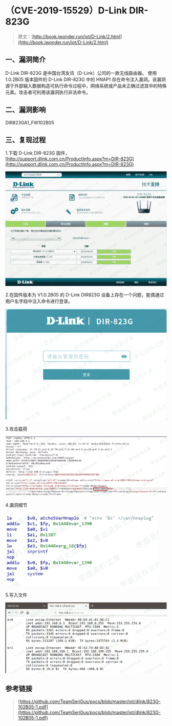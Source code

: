# （CVE-2019-15529）D-Link DIR-823G

> 原文：[http://book.iwonder.run/iot/D-Link/2.html](http://book.iwonder.run/iot/D-Link/2.html)

## 一、漏洞简介

D-Link DIR-823G 是中国台湾友讯（D-Link）公司的一款无线路由器。 使用 1.0.2B05 版本固件的 D-Link DIR-823G 中的 HNAP1 存在命令注入漏洞。该漏洞源于外部输入数据构造可执行命令过程中，网络系统或产品未正确过滤其中的特殊元素。攻击者可利用该漏洞执行非法命令。

## 二、漏洞影响

DIR823GA1_FW102B05

## 三、复现过程

1.下载 D-Link DIR-823G 固件，[http://support.dlink.com.cn/ProductInfo.aspx?m=DIR-823G](http://support.dlink.com.cn/ProductInfo.aspx?m=DIR-823G)

![image](img/08fcf2c5b37683ba4c330d6ce3715aa4.png)

2.在固件版本为 V1.0.2B05 的 D-Link DIR823G 设备上存在一个问题，能偶通过用户名字段中注入命令进行登录。

![image](img/4d1bd70ac3bb57eb47b32b20038059f1.png)

3.攻击载荷

![image](img/4f456c58fa906cb7311c66482501f21e.png)

4.漏洞细节

![image](img/b1227c484e63e6755001234a67a9ee4f.png)

5.写入文件

![image](img/b440c5994ade05233450bf5d6ab34be5.png)

## 参考链接

> [https://github.com/TeamSeri0us/pocs/blob/master/iot/dlink/823G-102B05-1.pdf](https://github.com/TeamSeri0us/pocs/blob/master/iot/dlink/823G-102B05-1.pdf)

